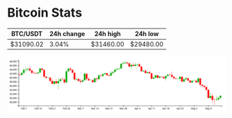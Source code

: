 # Bitcoin Stats

BTC/USDT|24h change|24h high|24h low|
|---|---|---|---|
|$31090.02|3.04%|$31460.00|$29480.00|

<img src="./chart.svg">
